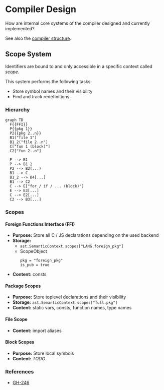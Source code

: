 # Compiler Design
How are internal core systems of the compiler designed and currently implemented?

See also the [compiler structure](../development/structure.md#compiler-structure).


## Scope System
Identifiers are bound to and only accessible in a specific context called _scope_.

This system performs the following tasks:
- Store symbol names and their visibility
- Find and track redefinitions


### Hierarchy
```mermaid
graph TD
  F{{FFI}}
  P{{pkg 1}}
  P2{{pkg 2..n}}
  B1("file 1")
  B1_2("file 2..n")
  C["fun 1 (block)"]
  C2["fun 2..n"]

  P --> B1
  P --> B1_2
  P2 --> B2(...)
  B1 --> C
  B1_2 --> B4[...]
  B1 --> C2
  C --> E["for / if / ... (block)"]
  E --> E3[...]
  C --> E2[...]
  C2 --> B3[...]
```

### Scopes
#### Foreign Functions Interface (FFI)
- **Purpose:** Store all C / JS declarations depending on the used backend
- **Storage:**
  - `ast.SemanticContext.scopes["LANG.foreign_pkg"]`
  - ScopeObject
    ```bait
    pkg = "foreign_pkg"
    is_pub = true
    ```
- **Content:** consts

#### Package Scopes
- **Purpose:** Store toplevel declarations and their visibility
- **Storage:** `ast.SemanticContext.scopes["full.pkg"]`
- **Content:** static vars, consts, function names, type names

#### File Scope
- **Content:** import aliases

#### Block Scopes
- **Purpose:** Store local symbols
- **Content:** _TODO_


### References
- [GH-246](https://github.com/bait-lang/bait/issues/246)

